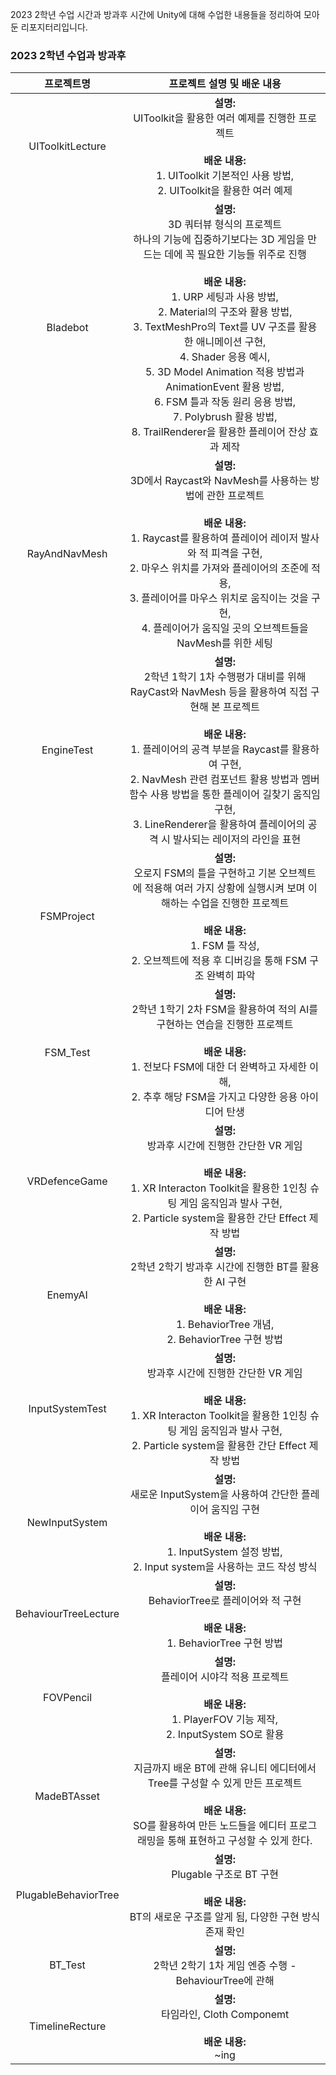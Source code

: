 2023 2학년 수업 시간과 방과후 시간에 Unity에 대해 수업한 내용들을 정리하여 모아둔 리포지터리입니다. <br/>

### 2023 2학년 수업과 방과후
| 프로젝트명 | 프로젝트 설명 및 배운 내용 
| :-------: | :----: |
| UIToolkitLecture | **설명:** <br/> UIToolkit을 활용한 여러 예제를 진행한 프로젝트 <br/> <br/> **배운 내용:** <br/> 1. UIToolkit 기본적인 사용 방법, <br/> 2. UIToolkit을 활용한 여러 예제  
| Bladebot | **설명:** <br/> 3D 쿼터뷰 형식의 프로젝트<br/> 하나의 기능에 집중하기보다는 3D 게임을 만드는 데에 꼭 필요한 기능들 위주로 진행  <br/> <br/> **배운 내용:** <br/> 1. URP 세팅과 사용 방법, <br/> 2. Material의 구조와 활용 방법, <br/> 3. TextMeshPro의 Text를 UV 구조를 활용한 애니메이션 구현, <br/> 4. Shader 응용 예시, <br/> 5. 3D Model Animation 적용 방법과 AnimationEvent 활용 방법, <br/> 6. FSM 틀과 작동 원리 응용 방법, <br/> 7. Polybrush 활용 방법, <br/> 8. TrailRenderer을 활용한 플레이어 잔상 효과 제작
| RayAndNavMesh | **설명:** <br/> 3D에서 Raycast와 NavMesh를 사용하는 방법에 관한 프로젝트 <br/> <br/> **배운 내용:** <br/> 1. Raycast를 활용하여 플레이어 레이저 발사와 적 피격을 구현, <br/> 2. 마우스 위치를 가져와 플레이어의 조준에 적용, <br/> 3. 플레이어를 마우스 위치로 움직이는 것을 구현, <br/> 4. 플레이어가 움직일 곳의 오브젝트들을 NavMesh를 위한 세팅
| EngineTest | **설명:** <br/> 2학년 1학기 1차 수행평가 대비를 위해 RayCast와 NavMesh 등을 활용하여 직접 구현해 본 프로젝트 <br/> <br/> **배운 내용:** <br/> 1. 플레이어의 공격 부분을 Raycast를 활용하여 구현, <br/> 2. NavMesh 관련 컴포넌트 활용 방법과 멤버 함수 사용 방법을 통한 플레이어 길찾기 움직임 구현, <br/> 3. LineRenderer을 활용하여 플레이어의 공격 시 발사되는 레이저의 라인을 표현
| FSMProject | **설명:** <br/> 오로지 FSM의 틀을 구현하고 기본 오브젝트에 적용해 여러 가지 상황에 실행시켜 보며 이해하는 수업을 진행한 프로젝트 <br/> <br/> **배운 내용:** <br/> 1. FSM 틀 작성, <br/> 2. 오브젝트에 적용 후 디버깅을 통해 FSM 구조 완벽히 파악
| FSM_Test | **설명:** <br/> 2학년 1학기 2차 FSM을 활용하여 적의 AI를 구현하는 연습을 진행한 프로젝트 <br/> <br/> **배운 내용:** <br/> 1. 전보다 FSM에 대한 더 완벽하고 자세한 이해, <br/> 2. 추후 해당 FSM을 가지고 다양한 응용 아이디어 탄생 
| VRDefenceGame | **설명:** <br/> 방과후 시간에 진행한 간단한 VR 게임 <br/> <br/> **배운 내용:** <br/> 1. XR Interacton Toolkit을 활용한 1인칭 슈팅 게임 움직임과 발사 구현, <br/> 2. Particle system을 활용한 간단 Effect 제작 방법
| EnemyAI | **설명:** <br/> 2학년 2학기 방과후 시간에 진행한 BT를 활용한 AI 구현 <br/> <br/> **배운 내용:** <br/> 1. BehaviorTree 개념, <br/> 2.  BehaviorTree 구현 방법
| InputSystemTest | **설명:** <br/> 방과후 시간에 진행한 간단한 VR 게임 <br/> <br/> **배운 내용:** <br/> 1. XR Interacton Toolkit을 활용한 1인칭 슈팅 게임 움직임과 발사 구현, <br/> 2. Particle system을 활용한 간단 Effect 제작 방법
| NewInputSystem | **설명:** <br/> 새로운 InputSystem을 사용하여 간단한 플레이어 움직임 구현 <br/> <br/> **배운 내용:** <br/> 1. InputSystem 설정 방법, <br/> 2. Input system을 사용하는 코드 작성 방식
| BehaviourTreeLecture | **설명:** <br/> BehaviorTree로 플레이어와 적 구현 <br/> <br/> **배운 내용:** <br/> 1. BehaviorTree 구현 방법
| FOVPencil | **설명:** <br/> 플레이어 시야각 적용 프로젝트 <br/> <br/> **배운 내용:** <br/> 1. PlayerFOV 기능 제작, <br/> 2. InputSystem SO로 활용
| MadeBTAsset | **설명:** <br/> 지금까지 배운 BT에 관해 유니티 에디터에서 Tree를 구성할 수 있게 만든 프로젝트 <br/> <br/> **배운 내용:** <br/> SO를 활용하여 만든 노드들을 에디터 프로그래밍을 통해 표현하고 구성할 수 있게 한다.
| PlugableBehaviorTree | **설명:** <br/> Plugable 구조로 BT 구현 <br/> <br/> **배운 내용:** <br/> BT의 새로운 구조를 알게 됨, 다양한 구현 방식 존재 확인
| BT_Test | **설명:** <br/> 2학년 2학기 1차 게임 엔증 수행 - BehaviourTree에 관해 <br/> 
| TimelineRecture | **설명:** <br/> 타임라인, Cloth Componemt <br/> <br/> **배운 내용:** <br/> ~ing
